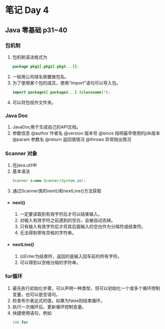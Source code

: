 ﻿
# 笔记 Day 4
## Java 零基础 p31~40
### 包机制
1. 包机制语法格式为
	  ```java
	  package pkg1[.pkg2[.pkg3...]];
2. 一般用公司域名倒置做包名。
3. 为了使用某个包的成员，使用“import”语句可以导入包。
	```java
	import package1[.package2...].(classname|*);
4. 可以将包视作文件夹。
### Java Doc
1. JavaDoc用于生成自己的API文档。
2. 参数信息
	@author 作者名
	@version 版本号
	@since 指明最早使用的jdk版本
	@param 参数名
	@return 返回值情况
	@throws 异常抛出情况
### Scanner 对象
1. 在java.util中
2. 基本语法
	```java
	Scanner s=new Scanner(System.in);
3. 通过Scanner类的next()和nextLine()方法获取
- #### next()
	1. 一定要读取到有效字符后才可以结束输入。
	2. 对输入有效字符之前遇到的空白，会被自动去掉。
	3. 只有输入有效字符后才将其后面输入的空白作为分隔符或结束符。
	4. 无法得到带有空格的字符串。
			
- #### nextLine() 
	1. 以Enter为结束符，返回的是输入回车前的所有字符。
	2. 可以得到以空格分隔的字符串。
### for循环
1. 最先执行初始化步骤，可以声明一种类型，但可以初始化一个或多个循环控制变量，也可以是空语句。  
2. 检查布尔表达式的值，如果为false则结束循环。  
3. 执行一次循环后，更新循环控制变量。
 4. 快捷使用语句，例如
	```java
	100.for
